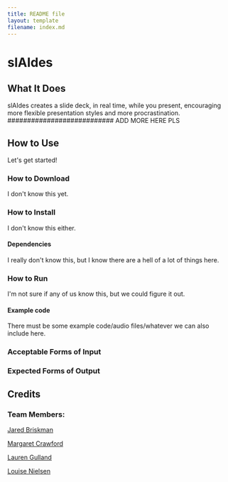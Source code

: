 ```yaml
---
title: README file
layout: template
filename: index.md
---
```

# slAIdes

## What It Does
slAIdes creates a slide deck, in real time, while you present, encouraging more flexible presentation styles and more procrastination.
########################### ADD MORE HERE PLS

## How to Use
Let's get started!

### How to Download
I don't know this yet.

### How to Install
I don't know this either.

#### Dependencies
I really don't know this, but I know there are a hell of a lot of things here.


### How to Run
I'm not sure if any of us know this, but we could figure it out.

#### Example code
There must be some example code/audio files/whatever we can also include here.

### Acceptable Forms of Input


### Expected Forms of Output


## Credits

### Team Members:

[Jared Briskman](https://github.com/jaredbriskman "Jared's Github profile")

[Margaret Crawford](https://github.com/Margaretmcrawf "Margo's Github profile")

[Lauren Gulland](https://github.com/laurengulland "Lauren's Github profile")

[Louise Nielsen](https://github.com/nielsenlouise "Louise's Github profile")

